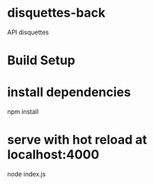 # disquettes-back
API disquettes

# Build Setup

# install dependencies
npm install

# serve with hot reload at localhost:4000
node index.js
